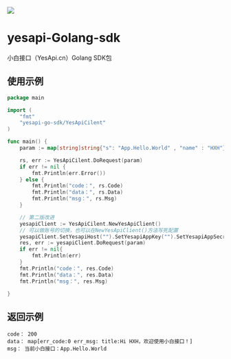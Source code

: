 ![](http://cdn7.okayapi.com/CEE4B8A091578B252AC4C92FB4E893C3_20190304213902_63f85e982adc8419feffd862e883581e.jpeg)

# yesapi-Golang-sdk
小白接口（YesApi.cn）Golang SDK包

## 使用示例

```go
package main

import (
    "fmt"
    "yesapi-go-sdk/YesApiCilent"
)

func main() {
	param := map[string]string{"s": "App.Hello.World" , "name" : "HXH"}

	rs, err := YesApiCilent.DoRequest(param)
	if err != nil {
		fmt.Println(err.Error())
	} else {
		fmt.Println("code：", rs.Code)
		fmt.Println("data：", rs.Data)
		fmt.Println("msg：", rs.Msg)
	}

    // 第二版改进
	yesapiClient := YesApiCilent.NewYesApiClient()
	// 可以做账号的切换，也可以在NewYesApiClient()方法写死配置
	yesapiClient.SetYesapiHost("").SetYesapiAppKey("").SetYesapiAppSecrect("")
	res, err := yesapiClient.DoRequest(param)
	if err != nil{
		fmt.Println(err)
	}
	fmt.Println("code：", res.Code)
	fmt.Println("data：", res.Data)
	fmt.Println("msg：", res.Msg)

}
```

## 返回示例
```
code： 200
data： map[err_code:0 err_msg: title:Hi HXH，欢迎使用小白接口！]
msg： 当前小白接口：App.Hello.World
```

